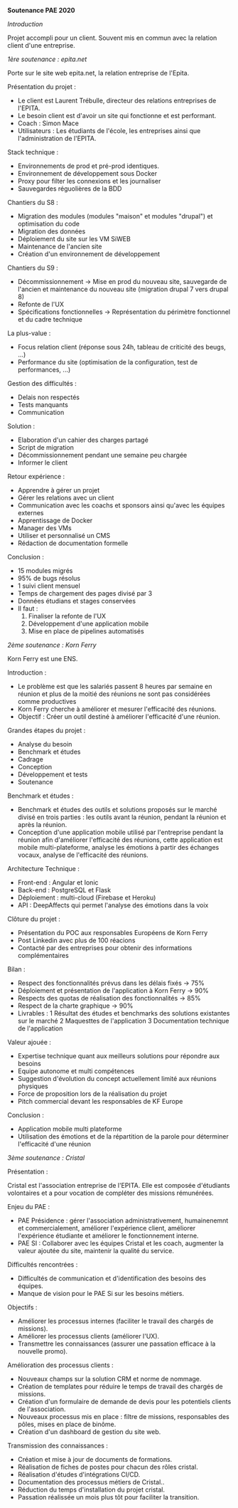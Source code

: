 **Soutenance PAE 2020**

*Introduction*

Projet accompli pour un client. Souvent mis en commun avec la relation client d'une entreprise.

*1ère soutenance : epita.net*

Porte sur le site web epita.net, la relation entreprise de l'Epita.

Présentation du projet :

- Le client est Laurent Trébulle, directeur des relations entreprises de l'EPITA.
- Le besoin client est d'avoir un site qui fonctionne et est performant.
- Coach : Simon Mace
- Utilisateurs : Les étudiants de l'école, les entreprises ainsi que l'administration de l'EPITA.

Stack technique :

- Environnements de prod et pré-prod identiques.
- Environnement de développement sous Docker
- Proxy pour filter les connexions et les journaliser
- Sauvegardes réguolières de la BDD

Chantiers du S8 :

- Migration des modules (modules "maison" et modules "drupal") et optimisation du code
- Migration des données
- Déploiement du site sur les VM SiWEB
- Maintenance de l'ancien site
- Création d'un environnement de développement

Chantiers du S9 :

- Décommissionnement -> Mise en prod du nouveau site, sauvegarde de l'ancien et maintenance du nouveau site (migration drupal 7 vers drupal 8)
- Refonte de l'UX
- Spécifications fonctionnelles -> Représentation du périmètre fonctionnel et du cadre technique

La plus-value :

- Focus relation client (réponse sous 24h, tableau de criticité des beugs, ...)
- Performance du site (optimisation de la configuration, test de performances, ...)

Gestion des difficultés :

- Delais non respectés
- Tests manquants
- Communication

Solution :

- Elaboration d'un cahier des charges partagé
- Script de migration
- Décommissionnement pendant une semaine peu chargée
- Informer le client

Retour expérience :

- Apprendre à gérer un projet
- Gérer les relations avec un client
- Communication avec les coachs et sponsors ainsi qu'avec les équipes externes
- Apprentissage de Docker
- Manager des VMs
- Utiliser et personnalisé un CMS
- Rédaction de documentation formelle

Conclusion :

- 15 modules migrés
- 95% de bugs résolus
- 1 suivi client mensuel
- Temps de chargement des pages divisé par 3
- Données étudians et stages conservées
- Il faut :
	1. Finaliser la refonte de l'UX
	2. Développement d'une application mobile
	3. Mise en place de pipelines automatisés

*2ème soutenance : Korn Ferry*

Korn Ferry est une ENS.

Introduction :

- Le problème est que les salariés passent 8 heures par semaine en réunion et plus de la moitié des réunions ne sont pas considérées comme productives
- Korn Ferry cherche à améliorer et mesurer l'efficacité des réunions.
- Objectif : Créer un outil destiné à améliorer l'efficacité d'une réunion.

Grandes étapes du projet :

- Analyse du besoin
- Benchmark et études
- Cadrage
- Conception
- Développement et tests
- Soutenance

Benchmark et études :

- Benchmark et études des outils et solutions proposés sur le marché divisé en trois parties : les outils avant la réunion, pendant la réunion et après la réunion.
- Conception d'une application mobile utilisé par l'entreprise pendant la réunion afin d'améliorer l'efficacité des réunions, cette application est mobile multi-plateforme, analyse les émotions à partir des échanges vocaux, analyse de l'efficacité des réunions.

Architecture Technique :

- Front-end : Angular et Ionic
- Back-end : PostgreSQL et Flask
- Déploiement : multi-cloud (Firebase et Heroku)
- API : DeepAffects qui permet l'analyse des émotions dans la voix

Clôture du projet :

- Présentation du POC aux responsables Européens de Korn Ferry
- Post Linkedin avec plus de 100 réacions
- Contacté par des entreprises pour obtenir des informations complémentaires

Bilan :

- Respect des fonctionnalités prévus dans les délais fixés -> 75%
- Déploiement et présentation de l'application à Korn Ferry -> 90%
- Respects des quotas de réalisation des fonctionnalités -> 85%
- Respect de la charte graphique -> 90%
- Livrables :
	1 Résultat des études et benchmarks des solutions existantes sur le marché
	2 Maquesttes de l'application
	3 Documentation technique de l'application

Valeur ajouée :

- Expertise technique quant aux meilleurs solutions pour répondre aux besoins
- Equipe autonome et multi compétences
- Suggestion d'évolution du concept actuellement limité aux réunions physiques
- Force de proposition lors de la réalisation du projet
- Pitch commercial devant les responsables de KF Europe

Conclusion :

- Application mobile multi plateforme
- Utilisation des émotions et de la répartition de la parole pour déterminer l'efficacité d'une réunion

*3ème soutenance : Cristal*

Présentation :

Cristal est l'association entreprise de l'EPITA. Elle est composée d'étudiants volontaires et a pour vocation de compléter des missions rémunérées.

Enjeu du PAE :

- PAE Présidence : gérer l'association administrativement, humainenemnt et commercialement, améliorer l'expérience client, améliorer l'expérience étudiante et améliorer le fonctionnement interne.
- PAE SI : Collaborer avec les équipes Cristal et les coach, augmenter la valeur ajoutée du site, maintenir la qualité du service.

Difficultés rencontrées :

- Difficultés de communication et d'identification des besoins des équipes.
- Manque de vision pour le PAE Si sur les besoins métiers.

Objectifs :

- Améliorer les processus internes (faciliter le travail des chargés de missions).
- Améliorer les processus clients (améliorer l'UX).
- Transmettre les connaissances (assurer une passation efficace à la nouvelle promo).

Amélioration des processus clients :

- Nouveaux champs sur la solution CRM et norme de nommage.
- Création de templates pour réduire le temps de travail des chargés de missions.
- Création d'un formulaire de demande de devis pour les potentiels clients de l'association.
- Nouveaux processus mis en place : filtre de missions, responsables des pôles, mises en place de binôme.
- Création d'un dashboard de gestion du site web.

Transmission des connaissances :

- Création et mise à jour de documents de formations.
- Réalisation de fiches de postes pour chacun des rôles cristal.
- Réalisation d'études d'intégrations CI/CD.
- Documentation des processus métiers de Cristal..
- Réduction du temps d'installation du projet cristal.
- Passation réalissée un mois plus tôt pour faciliter la transition.

